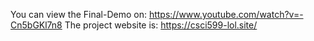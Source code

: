 You can view the Final-Demo on: https://www.youtube.com/watch?v=-Cn5bGKl7n8
The project website is: https://csci599-lol.site/
